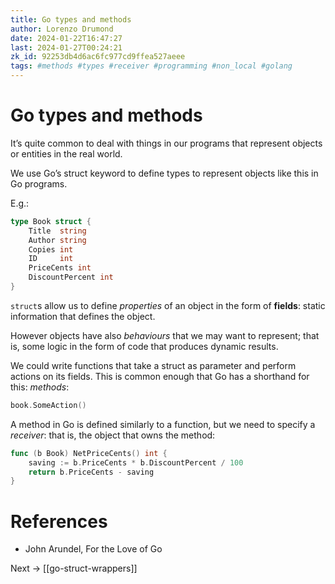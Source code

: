 ```yaml
---
title: Go types and methods
author: Lorenzo Drumond
date: 2024-01-22T16:47:27
last: 2024-01-27T00:24:21
zk_id: 92253db4d6ac6fc977cd9ffea527aeee
tags: #methods #types #receiver #programming #non_local #golang
---
```



# Go types and methods
It’s quite common to deal with things in our programs that represent objects or entities in the real world.

We use Go’s struct keyword to define types to represent objects like this in Go programs.

E.g.:
```go
type Book struct {
    Title  string
    Author string
    Copies int
    ID     int
    PriceCents int
    DiscountPercent int
}
```

`struct`s allow us to define _properties_ of an object in the form of __fields__: static information that defines the object.

However objects have also _behaviours_ that we may want to represent; that is, some logic in the form of code that produces dynamic results.

We could write functions that take a struct as parameter and perform actions on its fields. This is common enough that Go has a shorthand for this: _methods_:
```go
book.SomeAction()
```

A method in Go is defined similarly to a function, but we need to specify a _receiver_: that is, the object that owns the method:
```go
func (b Book) NetPriceCents() int {
    saving := b.PriceCents * b.DiscountPercent / 100
    return b.PriceCents - saving
}
```

# References
- John Arundel, For the Love of Go

Next -> [[go-struct-wrappers]]
